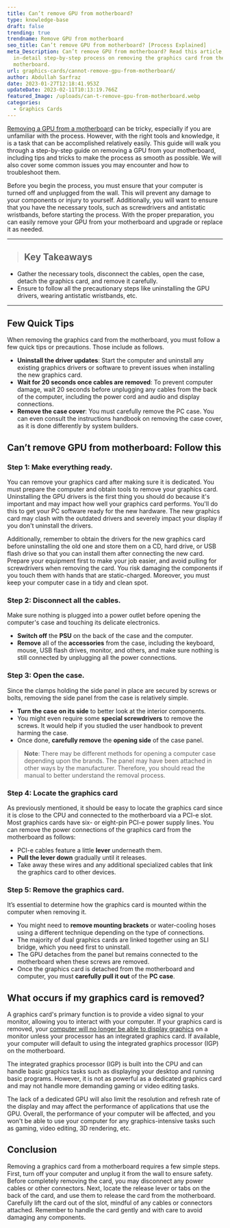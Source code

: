 ```yaml
---
title: Can’t remove GPU from motherboard?
type: knowledge-base
draft: false
trending: true
trendname: Remove GPU from motherboard
seo_title: Can’t remove GPU from motherboard? [Process Explained]
meta_Description: Can’t remove GPU from motherboard? Read this article, an
  in-detail step-by-step process on removing the graphics card from the
  motherboard.
url: graphics-cards/cannot-remove-gpu-from-motherboard/
author: Abdullah Sarfraz
date: 2023-01-27T12:18:41.953Z
updateDate: 2023-02-11T10:13:19.766Z
featured_Image: /uploads/can-t-remove-gpu-from-motherboard.webp
categories:
  - Graphics Cards
---
```

[Removing a GPU from a motherboard](https://pcideaz.com/graphics-cards/cannot-remove-gpu-from-motherboard/) can be tricky, especially if you are unfamiliar with the process. However, with the right tools and knowledge, it is a task that can be accomplished relatively easily. This guide will walk you through a step-by-step guide on removing a GPU from your motherboard, including tips and tricks to make the process as smooth as possible. We will also cover some common issues you may encounter and how to troubleshoot them.

Before you begin the process, you must ensure that your computer is turned off and unplugged from the wall. This will prevent any damage to your components or injury to yourself. Additionally, you will want to ensure that you have the necessary tools, such as screwdrivers and antistatic wristbands, before starting the process. With the proper preparation, you can easily remove your GPU from your motherboard and upgrade or replace it as needed.

- - -

> ## Key Takeaways

* Gather the necessary tools, disconnect the cables, open the case, detach the graphics card, and remove it carefully. 
* Ensure to follow all the precautionary steps like uninstalling the GPU drivers, wearing antistatic wristbands, etc.

- - -

## Few Quick Tips

When removing the graphics card from the motherboard, you must follow a few quick tips or precautions. Those include as follows.

* **Uninstall the driver updates**: Start the computer and uninstall any existing graphics drivers or software to prevent issues when installing the new graphics card.
* **Wait for 20 seconds once cables are removed**: To prevent computer damage, wait 20 seconds before unplugging any cables from the back of the computer, including the power cord and audio and display connections.
* **Remove the case cover**: You must carefully remove the PC case. You can even consult the instructions handbook on removing the case cover, as it is done differently by system builders.

## Can’t remove GPU from motherboard: Follow this

### Step 1: Make everything ready.

You can remove your graphics card after making sure it is dedicated. You must prepare the computer and obtain tools to remove your graphics card. Uninstalling the GPU drivers is the first thing you should do because it's important and may impact how well your graphics card performs. You'll do this to get your PC software ready for the new hardware. The new graphics card may clash with the outdated drivers and severely impact your display if you don't uninstall the drivers. 

Additionally, remember to obtain the drivers for the new graphics card before uninstalling the old one and store them on a CD, hard drive, or USB flash drive so that you can install them after connecting the new card. Prepare your equipment first to make your job easier, and avoid pulling for screwdrivers when removing the card. You risk damaging the components if you touch them with hands that are static-charged. Moreover, you must keep your computer case in a tidy and clean spot. 

### Step 2: Disconnect all the cables.

Make sure nothing is plugged into a power outlet before opening the computer's case and touching its delicate electronics. 

* **Switch off** the **PSU** on the back of the case and the computer.
* **Remove** all of the **accessories** from the case, including the keyboard, mouse, USB flash drives, monitor, and others, and make sure nothing is still connected by unplugging all the power connections.

### Step 3: Open the case.

Since the clamps holding the side panel in place are secured by screws or bolts, removing the side panel from the case is relatively simple. 

* **Turn the case** **on its side** to better look at the interior components.
* You might even require some **special screwdrivers** to remove the screws. It would help if you studied the user handbook to prevent harming the case.
* Once done, **carefully remove** the **opening side** of the case panel.

> **Note**: There may be different methods for opening a computer case depending upon the brands. The panel may have been attached in other ways by the manufacturer. Therefore, you should read the manual to better understand the removal process.

### Step 4: Locate the graphics card

As previously mentioned, it should be easy to locate the graphics card since it is close to the CPU and connected to the motherboard via a PCI-e slot. Most graphics cards have six- or eight-pin PCI-e power supply lines. You can remove the power connections of the graphics card from the motherboard as follows:

* PCI-e cables feature a little **lever** underneath them.
* **Pull the lever down** gradually until it releases.
* Take away these wires and any additional specialized cables that link the graphics card to other devices.

### Step 5: Remove the graphics card.

It’s essential to determine how the graphics card is mounted within the computer when removing it. 

* You might need to **remove mounting brackets** or water-cooling hoses using a different technique depending on the type of connections.
* The majority of dual graphics cards are linked together using an SLI bridge, which you need first to uninstall.
* The GPU detaches from the panel but remains connected to the motherboard when these screws are removed.
* Once the graphics card is detached from the motherboard and computer, you must **carefully pull it out** of the **PC case**. 

## What occurs if my graphics card is removed?

A graphics card's primary function is to provide a video signal to your monitor, allowing you to interact with your computer. If your graphics card is removed, your [computer will no longer be able to display graphics](https://pcideaz.com/graphics-cards/can-graphics-card-cause-blue-screen/) on a monitor unless your processor has an integrated graphics card. If available, your computer will default to using the integrated graphics processor (IGP) on the motherboard.

The integrated graphics processor (IGP) is built into the CPU and can handle basic graphics tasks such as displaying your desktop and running basic programs. However, it is not as powerful as a dedicated graphics card and may not handle more demanding gaming or video editing tasks. 

The lack of a dedicated GPU will also limit the resolution and refresh rate of the display and may affect the performance of applications that use the GPU. Overall, the performance of your computer will be affected, and you won't be able to use your computer for any graphics-intensive tasks such as gaming, video editing, 3D rendering, etc.

## Conclusion

Removing a graphics card from a motherboard requires a few simple steps. First, turn off your computer and unplug it from the wall to ensure safety. Before completely removing the card, you may disconnect any power cables or other connectors. Next, locate the release lever or tabs on the back of the card, and use them to release the card from the motherboard. Carefully lift the card out of the slot, mindful of any cables or connectors attached. Remember to handle the card gently and with care to avoid damaging any components.